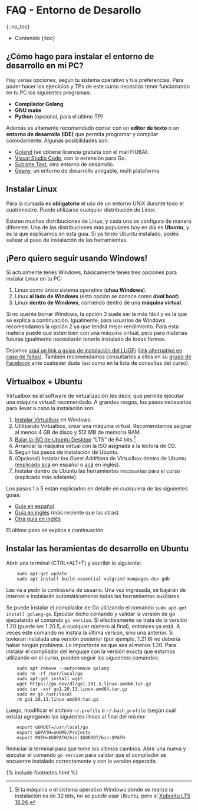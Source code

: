 # FAQ - Entorno de Desarollo
{:.no_toc}

* Contenido
{:toc}

## ¿Cómo hago para instalar el entorno de desarrollo en mi PC?

Hay varias opciones, según tu sistema operativo y tus preferencias. Para poder hacer los ejercicios y TPs de este curso necesitás tener funcionando en tu PC los siguientes programas:

*   **Compilador Golang**
*   **GNU make**
*   **Python** (opcional, para el último TP)

Además es altamente recomendado contar con un **editor de texto** o un **entorno de desarrollo (IDE)** que permita programar y compilar cómodamente. Algunas posibilidades son:

* [Goland](https://www.jetbrains.com/go/download/) (se obtiene licencia gratuita con el mail FIUBA). 
* [Visual Studio Code](https://code.visualstudio.com/), con la extensión para Go.
* [Sublime Text](https://www.sublimetext.com/), otro entorno de desarrollo. 
* [Geany](http://www.geany.org/), un entorno de desarrollo amigable, multi plataforma.

## Instalar Linux

Para la cursada es **obligatorio** el uso de un entorno UNIX durante todo el cuatrimestre. Puede utilizarse cualquier distribución de Linux. 

Existen muchas distribuciones de Linux, y cada una se configura de manera diferente. Una de las distribuciones más populares hoy en día es **Ubuntu**, y es la que explicamos en esta guía. Si ya tenés Ubuntu instalado, podés saltear al paso de instalación de las herramientas.

## ¡Pero quiero seguir usando Windows!

Si actualmente tenés Windows, básicamente tenés tres opciones para instalar Linux en tu PC:

1.  Linux como único sistema operativo (**chau Windows**).
1.  Linux **al lado de Windows** (esta opción se conoce como **_dual boot_**).
1.  Linux **dentro de Windows**, corriendo dentro de una **máquina virtual**.

Si no querés borrar Windows, la opción 3 suele ser la más fácil y es la que se explica a continuación. Igualmente, para usuarios de Windows recomendamos la opción 2 ya que tendrá mejor rendimiento. Para esta materia puede que estén bien con una máquina virtual, pero para materias futuras igualmente necesitarán tenerlo instalado de todas formas. 

Dejamos [aquí un link a guías de instalación del LUGFi](https://cloud.disroot.org/s/Wc7oMSo4jHg9Wq9) ([link alternativo en caso de fallas](https://drive.google.com/file/d/1Nj4NdHQSJGzq5sNexKBBSN--1Qni_lYQ/view?usp=sharing)). También recomendamos consultarles a ellos en su [grupo de Facebook](https://www.facebook.com/groups/lugfi) ante cualquier duda (así como en la lista de consultas del curso).

## Virtualbox + Ubuntu

Virtualbox es el software de virtualización (es decir, que permite ejecutar una máquina virtual) recomendado. A grandes resgos, los pasos necesarios para llevar a cabo la instalación son:

1.  [Instalar Virtualbox](http://www.virtualbox.org/wiki/Downloads) en Windows.
1.  Utilizando Virtualbox, crear una máquina virtual. Recomendamos asignar al menos 4 GB de disco y 512 MB de memoria RAM.
1.  [Bajar la ISO de Ubuntu Desktop](https://ubuntu.com/download/desktop) “LTS” de 64 bits.[^no32]
1.  Arrancar la máquina virtual con la ISO asignada a la lectora de CD.
1.  Seguir los pasos de instalación de Ubuntu.
1.  (Opcional) Instalar los _Guest Additions_ de Virtualbox dentro de Ubuntu ([explicado acá](http://reciclado100.blogspot.com.ar/2009/02/como-instalar-guest-additions.html) en español o [acá](http://helpdeskgeek.com/linux-tips/install-virtualbox-guest-additions-in-ubuntu/) en inglés).
1.  Instalar dentro de Ubuntu las herramientas necesarias para el curso (explicado más adelante).

Los pasos 1 a 5 están explicados en detalle en cualquiera de las siguientes guías:

*   [Guía en español](http://www.arturogoga.com/2008/02/19/linux-en-windows-con-virtual-box-ubuntu/)
*   [Guía en inglés](http://www.psychocats.net/ubuntu/virtualbox) (más reciente que las otras)
*   [Otra guía en inglés](http://aruljohn.com/info/virtualbox/)

El último paso se explica a continuación.

[^no32]: Si la máquina o el sistema operativo Windows donde se realiza la instalación es de 32 bits, no se puede usar Ubuntu, pero sí [Xubuntu LTS 18.04](https://xubuntu.org/download/).

## Instalar las heramientas de desarrollo en Ubuntu

Abrir una terminal (CTRL+ALT+T) y escribir lo siguiente:

```
	sudo apt-get update
	sudo apt install build-essential valgrind manpages-dev gdb
```
Les va a pedir la contraseña de usuario. Una vez ingresada, se bajarán de internet e instalarán automáticamente todas las herramientas auxiliares.

Se puede instalar el compilador de Go utilizando el comando `sudo apt-get install golang-go`. Ejecutar dicho comando y validar la versión de go ejecutando el comando `go version`. Si efectivamente se trata de la versión 1.20 (puede ser 1.20.5, o cualquier número al final), entonces ya está. A veces este comando no instala la última versión, sino una anterior. Si tuvieran instalada una versión posterior (por ejemplo, 1.21.6) no debería haber ningún problema. Lo importante es que sea al menos 1.20. 
Para instalar el compilador del lenguaje con la versión exacta que estamos utilizando en el curso, pueden seguir los siguientes comandos: 
```
	sudo apt remove --autoremove golang
	sudo rm -rf /usr/local/go
	sudo apt-get install wget
	wget https://go.dev/dl/go1.201.3.linux-amd64.tar.gz
	sudo tar -xvf go1.20.13.linux-amd64.tar.gz
	sudo mv go /usr/local
	rm go1.20.13.linux-amd64.tar.gz
```

Luego, modificar el archivo `~/.profile` o `~/.bash_profile` (según cuál exista) agregando las siguientes líneas al final del mismo:
```
	export GOROOT=/usr/local/go
	export GOPATH=$HOME/Projects
	export PATH=$GOPATH/bin:$GOROOT/bin:$PATH 
```

Reiniciar la terminal para que tome los últimos cambios. Abrir una nueva y ejecutar el comando `go version` para validar que el compilador se encuentre instalado correctamente y con la versión esperada. 


{% include footnotes.html %}

